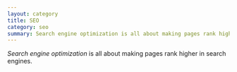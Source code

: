 ```yaml
---
layout: category
title: SEO
category: seo
summary: Search engine optimization is all about making pages rank higher in search engines.
---
```

*Search engine optimization* is all about making pages rank higher in search engines.
